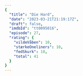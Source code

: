```yaml
---
{
  "title": "Die Hard",
  "date": "2023-03-21T21:19:17Z",
  "draft": false,
  "imdbId": "tt0095016",
  "episode": 27,
  "rating": {
    "vildeVåben": 10,
    "stærkeOneliners": 10,
    "fedSkurk": 10,
    "total": 41
  }
}
---
```


